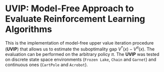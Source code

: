 # UVIP: Model-Free Approach to Evaluate Reinforcement Learning Algorithms

This is the implementation of model-free upper value iteration procedure (**UVIP**) that allows us to estimate the suboptimality gap $V^*(x) - V^{\pi}(x)$. 
The evaluation can be performed on the arbitrary policy $\pi$. The **UVIP** was tested on discrete state space environments (`Frozen Lake`, `Chain` and `Garnet`) and continuous ones (`CartPole` and `Acrobot`). 
